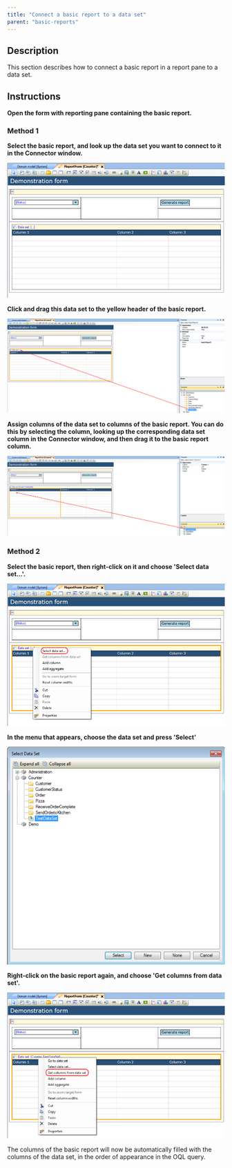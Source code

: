 ```yaml
---
title: "Connect a basic report to a data set"
parent: "basic-reports"
---
```

## Description

This section describes how to connect a basic report in a report pane to a data set.

## Instructions

 **Open the form with reporting pane containing the basic report.**

### Method 1

 **Select the basic report, and look up the data set you want to connect to it in the Connector window.**

![](attachments/2621467/2752711.png)

 **Click and drag this data set to the yellow header of the basic report.**

![](attachments/2621467/2752710.png)

 **Assign columns of the data set to columns of the basic report. You can do this by selecting the column, looking up the corresponding data set column in the Connector window, and then drag it to the basic report column.**

![](attachments/2621467/2752713.png)

### Method 2

 **Select the basic report, then right-click on it and choose 'Select data set...'.**

![](attachments/2621467/2752716.png)

 **In the menu that appears, choose the data set and press 'Select'**

![](attachments/2621467/2752717.png)

 **Right-click on the basic report again, and choose 'Get columns from data set'.**

![](attachments/2621467/2752712.png)

The columns of the basic report will now be automatically filled with the columns of the data set, in the order of appearance in the OQL query.
